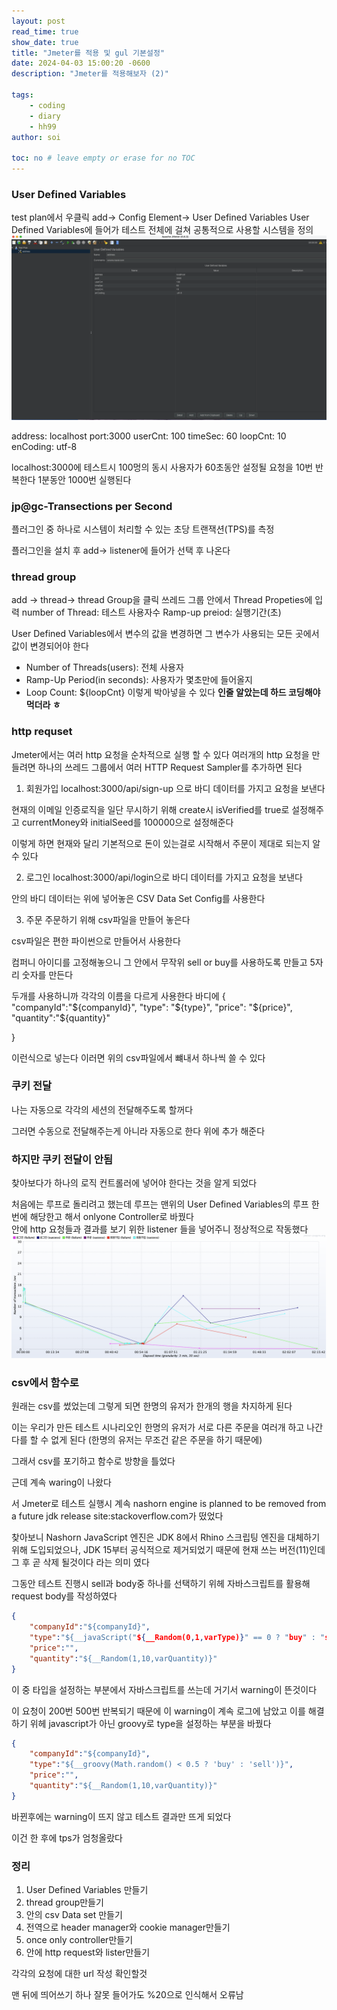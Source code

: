 ```yaml
---
layout: post
read_time: true
show_date: true
title: "Jmeter를 적용 및 gul 기본설정"
date: 2024-04-03 15:00:20 -0600
description: "Jmeter를 적용해보자 (2)"

tags: 
    - coding
    - diary
    - hh99
author: soi

toc: no # leave empty or erase for no TOC
---
```

### User Defined Variables
test plan에서 우클릭 add-> Config Element-> User Defined Variables
User Defined Variables에 들어가 테스트 전체에 걸쳐 공통적으로 사용할 시스템을 정의 
![](../assets/img/uploads/jmeter.png)

address: localhost
port:3000
userCnt: 100
timeSec: 60
loopCnt: 10
enCoding: utf-8

localhost:3000에 테스트시 100멍의 동시 사용자가 60초동안 설정될 요청을 10번 반복한다 
1분동안 1000번 실행된다 

### jp@gc-Transections per Second 
플러그인 중 하나로 시스템이 처리할 수 있는 초당 트랜잭션(TPS)를 측정

플러그인을 설치 후 add-> listener에 들어가 선택 후 나온다 

### thread group
 add -> thread-> thread Group을 클릭
 쓰레드 그룹 안에서 Thread Propeties에 입력
number of Thread: 테스트 사용자수
Ramp-up preiod: 실행기간(초)

User Defined Variables에서 변수의 값을 변경하면 그 변수가 사용되는 모든 곳에서 값이 변경되어야 한다 

- Number of Threads(users): 전체 사용자 
- Ramp-Up Period(in seconds): 사용자가 몇초만에 들어올지 
- Loop Count: ${loopCnt}
이렇게 박아넣을 수 있다 
**인줄 알았는데 하드 코딩해야 먹더라 ㅎ**
### http requset
Jmeter에서는 여러 http 요청을 순차적으로 실행 할 수 있다 
여러개의 http 요청을 만들려면 하나의 쓰레드 그룹에서 여러 HTTP Request Sampler를 추가하면 된다 

1. 회원가입
localhost:3000/api/sign-up 으로 바디 데이터를 가지고 요청을 보낸다 

현재의 이메일 인증로직을 일단 무시하기 위해 create시 isVerified를 true로 설정해주고 
currentMoney와 initialSeed를 100000으로 설정해준다 

이렇게 하면 현재와 달리 기본적으로 돈이 있는걸로 시작해서 주문이 제대로 되는지 알 수 있다 

2. 로그인 
localhost:3000/api/login으로 바디 데이터를 가지고 요청을 보낸다

안의 바디 데이터는 위에 넣어놓은 CSV Data Set Config를 사용한다 

3. 주문
주문하기 위해 csv파일을 만들어 놓은다 

csv파일은 편한 파이썬으로 만들어서 사용한다

컴퍼니 아이디를 고정해놓으니 그 안에서 무작위 sell or buy를 사용하도록 만들고 5자리 숫자를 만든다

두개를 사용하니까 각각의 이름을 다르게 사용한다 
바디에 
{
	"companyId":"${companyId}",
	"type": "${type}",
	"price": "${price}",
	"quantity":"${quantity}"
	
}

이런식으로 넣는다 이러면 위의 csv파일에서 뺴내서 하나씩 쓸 수 있다 

### 쿠키 전달 
나는 자동으로 각각의 세션의 전달해주도록 할꺼다 

그러면 수동으로 전달해주는게 아니라 자동으로 한다 
위에 추가 해준다 

### 하지만 쿠키 전달이 안됨
찾아보다가 하나의 로직 컨트롤러에 넣어야 한다는 것을 알게 되었다 

처음에는 루프로 돌리려고 했는데 루프는 맨위의 User Defined Variables의 루프 한번에 해당한고 해서 onlyone Controller로 바꿨다 \
안에 http 요청들과 결과를 보기 위한 listener 들을 넣어주니 정상적으로 작동했다 
![](../assets/img/uploads/graph.png)

### csv에서 함수로 
원래는 csv를 썼었는데 그렇게 되면 한명의 유저가 한개의 행을 차지하게 된다

이는 우리가 만든  테스트 시나리오인 한명의 유저가 서로 다른 주문을 여러개 하고 나간다를 할 수 없게 된다 (한명의 유저는 무조건 같은 주문을 하기 때문에)

그래서 csv를 포기하고 함수로 방향을 틀었다 

근데 계속 waring이 나왔다 

서 Jmeter로 테스트 실행시 계속 nashorn engine is planned to be removed from a future jdk release site:stackoverflow.com가 떴었다 

찾아보니 Nashorn JavaScript 엔진은 JDK 8에서 Rhino 스크립팅 엔진을 대체하기 위해 도입되었으나, JDK 15부터 공식적으로 제거되었기 때문에 현재 쓰는 버전(11)인데 그 후 곧 삭제 될것이다 라는 의미 였다 

그동안 테스트 진행시 sell과 body중 하나를 선택하기 위헤 자바스크립트를 활용해 request body를 작성하였다 

```json
{
    "companyId":"${companyId}",
    "type":"${__javaScript("${__Random(0,1,varType)}" == 0 ? "buy" : "sell",)}",
    "price":"",
    "quantity":"${__Random(1,10,varQuantity)}"
}
```

이 중 타입을 설정하는 부분에서 자바스크립트를 쓰는데 거기서 warning이 뜬것이다 

이 요청이 200번 500번 반복되기 때문에 이 warning이 계속 로그에 남았고 이를 해결하기 위헤 javascript가 아닌 groovy로 type을 설정하는 부분을 바꿨다 

```json
{
    "companyId":"${companyId}",
    "type":"${__groovy(Math.random() < 0.5 ? 'buy' : 'sell')}",
    "price":"",
    "quantity":"${__Random(1,10,varQuantity)}"
}
```

바뀐후에는 warning이 뜨지 않고 테스트 결과만 뜨게 되었다

이건 한 후에 tps가 엄청올랐다 

### 정리 
1. User Defined Variables 만들기
2. thread group만들기 
3. 안의 csv Data set 만들기 
4. 전역으로 header manager와 cookie manager만들기 
5. once only controller만들기 
6. 안에 http request와 lister만들기 

 각각의 요청에 대한 url 작성 확인할것

 맨 뒤에 띄어쓰기 하나 잘못 들어가도 %20으로 인식해서 오류남


